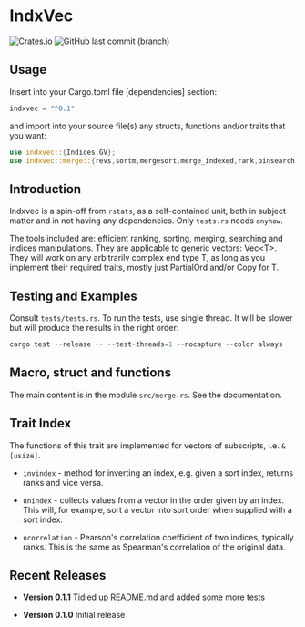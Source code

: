 # IndxVec

![Crates.io](https://img.shields.io/crates/v/indxvec?logo=rust) ![GitHub last commit (branch)](https://img.shields.io/github/last-commit/liborty/indxvec/HEAD?logo=github)  

## Usage

Insert into your Cargo.toml file [dependencies] section:

```rust
indxvec = "^0.1" 
```

and import into your source file(s) any structs, functions and/or traits that you want:

```rust
use indxvec::{Indices,GV};
use indxvec::merge::{revs,sortm,mergesort,merge_indexed,rank,binsearch,ucorrelation};
```

## Introduction

Indxvec is a spin-off from `rstats`, as a self-contained unit, both in subject matter and in not having any dependencies. Only `tests.rs` needs  `anyhow`. 

The tools included are: efficient ranking, sorting, merging, searching and indices manipulations. They are  applicable to generic vectors: Vec\<T\>. They will work on any
arbitrarily complex end type T, as long as you implement their required traits, mostly just PartialOrd and/or Copy for T.

## Testing and Examples

Consult `tests/tests.rs`. To run the tests, use single thread. It will be slower but will produce the results in the right order:

```rust
cargo test --release -- --test-threads=1 --nocapture --color always
```

## Macro, struct and functions

The main content is in the module `src/merge.rs`. See the documentation.

## Trait Index

The functions of this trait are implemented for vectors of subscripts, i.e. `&[usize]`.

* `invindex` - method for inverting an index, e.g. given a sort index, returns ranks and vice versa.

* `unindex` - collects values from a vector in the order given by an index. This will, for example, sort a vector into sort order when supplied with a sort index.

* `ucorrelation` - Pearson's correlation coefficient of two indices, typically ranks. This is the same as Spearman's correlation of the original data.

## Recent Releases

* **Version 0.1.1** Tidied up README.md and added some more tests

* **Version 0.1.0** Initial release
